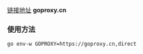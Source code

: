 [链接地址](https://mp.weixin.qq.com/s/Pw_a5heUgyIkuJrXF4HCVg)
**goproxy.cn**

### 使用方法
`go env-w GOPROXY=https://goproxy.cn,direct`

